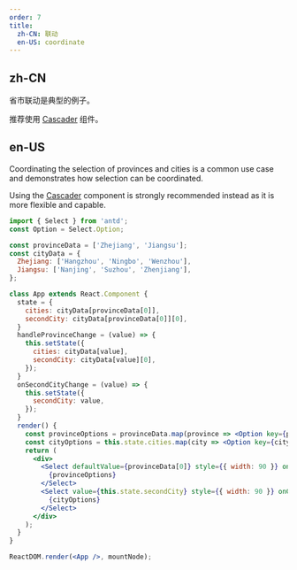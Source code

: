 ```yaml
---
order: 7
title:
  zh-CN: 联动
  en-US: coordinate
---
```


## zh-CN

省市联动是典型的例子。

推荐使用 [Cascader](/components/cascader/) 组件。

## en-US

Coordinating the selection of provinces and cities is a common use case and demonstrates how selection can be coordinated.

Using the [Cascader](/components/cascader) component is strongly recommended instead as it is more flexible and capable.


````jsx
import { Select } from 'antd';
const Option = Select.Option;

const provinceData = ['Zhejiang', 'Jiangsu'];
const cityData = {
  Zhejiang: ['Hangzhou', 'Ningbo', 'Wenzhou'],
  Jiangsu: ['Nanjing', 'Suzhou', 'Zhenjiang'],
};

class App extends React.Component {
  state = {
    cities: cityData[provinceData[0]],
    secondCity: cityData[provinceData[0]][0],
  }
  handleProvinceChange = (value) => {
    this.setState({
      cities: cityData[value],
      secondCity: cityData[value][0],
    });
  }
  onSecondCityChange = (value) => {
    this.setState({
      secondCity: value,
    });
  }
  render() {
    const provinceOptions = provinceData.map(province => <Option key={province}>{province}</Option>);
    const cityOptions = this.state.cities.map(city => <Option key={city}>{city}</Option>);
    return (
      <div>
        <Select defaultValue={provinceData[0]} style={{ width: 90 }} onChange={this.handleProvinceChange}>
          {provinceOptions}
        </Select>
        <Select value={this.state.secondCity} style={{ width: 90 }} onChange={this.onSecondCityChange}>
          {cityOptions}
        </Select>
      </div>
    );
  }
}

ReactDOM.render(<App />, mountNode);
````
